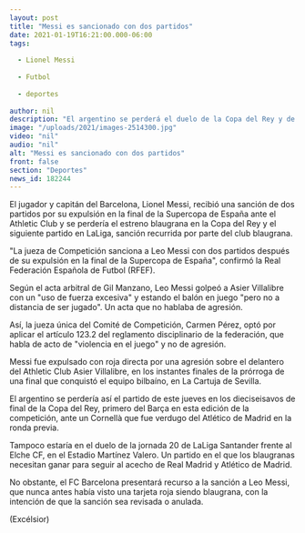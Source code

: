 ```yaml
---
layout: post
title: "Messi es sancionado con dos partidos"
date: 2021-01-19T16:21:00.000-06:00
tags:
  
  - Lionel Messi
  
  - Futbol
  
  - deportes
  
author: nil
description: "El argentino se perderá el duelo de la Copa del Rey y de LaLiga de esta semana, luego de la expulsión que sufrió en la Supercopa de España. El Barcelona recurre la sanción"
image: "/uploads/2021/images-2514300.jpg"
video: "nil"
audio: "nil"
alt: "Messi es sancionado con dos partidos"
front: false
section: "Deportes"
news_id: 182244
---
```


El jugador y capitán del Barcelona, Lionel Messi, recibió una sanción de dos partidos por su expulsión en la final de la Supercopa de España ante el Athletic Club y se perdería el estreno blaugrana en la Copa del Rey y el siguiente partido en LaLiga, sanción recurrida por parte del club blaugrana.

"La jueza de Competición sanciona a Leo Messi con dos partidos después de su expulsión en la final de la Supercopa de España", confirmó la Real Federación Española de Futbol (RFEF).

Según el acta arbitral de Gil Manzano, Leo Messi golpeó a Asier Villalibre con un "uso de fuerza excesiva" y estando el balón en juego "pero no a distancia de ser jugado". Un acta que no hablaba de agresión.

Así, la jueza única del Comité de Competición, Carmen Pérez, optó por aplicar el artículo 123.2 del reglamento disciplinario de la federación, que habla de acto de "violencia en el juego" y no de agresión.

Messi fue expulsado con roja directa por una agresión sobre el delantero del Athletic Club Asier Villalibre, en los instantes finales de la prórroga de una final que conquistó el equipo bilbaíno, en La Cartuja de Sevilla.

El argentino se perdería así el partido de este jueves en los dieciseisavos de final de la Copa del Rey, primero del Barça en esta edición de la competición, ante un Cornellà que fue verdugo del Atlético de Madrid en la ronda previa.

Tampoco estaría en el duelo de la jornada 20 de LaLiga Santander frente al Elche CF, en el Estadio Martínez Valero. Un partido en el que los blaugranas necesitan ganar para seguir al acecho de Real Madrid y Atlético de Madrid.

No obstante, el FC Barcelona presentará recurso a la sanción a Leo Messi, que nunca antes había visto una tarjeta roja siendo blaugrana, con la intención de que la sanción sea revisada o anulada.

(Excélsior)